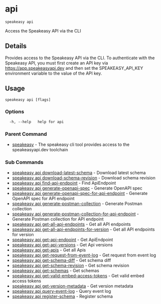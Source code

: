 # api  
`speakeasy api`  


Access the Speakeasy API via the CLI  

## Details

Provides access to the Speakeasy API via the CLI.
To authenticate with the Speakeasy API, you must first create an API key via https://app.speakeasyapi.dev
and then set the SPEAKEASY_API_KEY environment variable to the value of the API key.

## Usage

```
speakeasy api [flags]
```

### Options

```
  -h, --help   help for api
```

### Parent Command

* [speakeasy](../speakeasy.md)	 - The speakeasy cli tool provides access to the speakeasyapi.dev toolchain
### Sub Commands

* [speakeasy api download-latest-schema](api/download-latest-schema.md)	 - Download latest schema
* [speakeasy api download-schema-revision](api/download-schema-revision.md)	 - Download schema revision
* [speakeasy api find-api-endpoint](api/find-api-endpoint.md)	 - Find ApiEndpoint
* [speakeasy api generate-openapi-spec](api/generate-openapi-spec.md)	 - Generate OpenAPI spec
* [speakeasy api generate-openapi-spec-for-api-endpoint](api/generate-openapi-spec-for-api-endpoint.md)	 - Generate OpenAPI spec for API endpoint
* [speakeasy api generate-postman-collection](api/generate-postman-collection.md)	 - Generate Postman collection
* [speakeasy api generate-postman-collection-for-api-endpoint](api/generate-postman-collection-for-api-endpoint.md)	 - Generate Postman collection for API endpoint
* [speakeasy api get-all-api-endpoints](api/get-all-api-endpoints.md)	 - Get all API endpoints
* [speakeasy api get-all-api-endpoints-for-version](api/get-all-api-endpoints-for-version.md)	 - Get all API endpoints for version
* [speakeasy api get-api-endpoint](api/get-api-endpoint.md)	 - Get ApiEndpoint
* [speakeasy api get-api-versions](api/get-api-versions.md)	 - Get Api versions
* [speakeasy api get-apis](api/get-apis.md)	 - Get all Apis
* [speakeasy api get-request-from-event-log](api/get-request-from-event-log.md)	 - Get request from event log
* [speakeasy api get-schema-diff](api/get-schema-diff.md)	 - Get schema diff
* [speakeasy api get-schema-revision](api/get-schema-revision.md)	 - Get schema revision
* [speakeasy api get-schemas](api/get-schemas.md)	 - Get schemas
* [speakeasy api get-valid-embed-access-tokens](api/get-valid-embed-access-tokens.md)	 - Get valid embed access tokens
* [speakeasy api get-version-metadata](api/get-version-metadata.md)	 - Get version metadata
* [speakeasy api query-event-log](api/query-event-log.md)	 - Query event log
* [speakeasy api register-schema](api/register-schema.md)	 - Register schema
